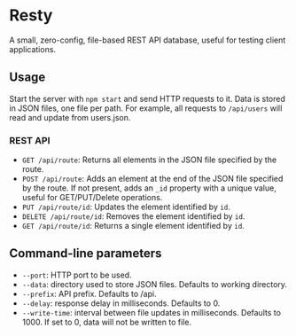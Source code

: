 # Resty
A small, zero-config, file-based REST API database, useful for testing client applications.

## Usage
Start the server with `npm start` and send HTTP requests to it. Data is stored in JSON files, one file per path. For example, all requests to `/api/users` will read and update from users.json.

### REST API
- `GET /api/route`: Returns all elements in the JSON file specified by the route.
- `POST /api/route`: Adds an element at the end of the JSON file specified by the route. If not present, adds an `_id` property with a unique value, useful for GET/PUT/Delete operations.
- `PUT /api/route/id`: Updates the element identified by `id`.
- `DELETE /api/route/id`: Removes the element identified by `id`.
- `GET /api/route/id`: Returns a single element identified by `id`.

## Command-line parameters
- `--port`: HTTP port to be used.
- `--data`: directory used to store JSON files. Defaults to working directory.
- `--prefix`: API prefix. Defaults to /api.
- `--delay`: response delay in milliseconds. Defaults to 0.
- `--write-time`: interval between file updates in milliseconds. Defaults to 1000. If set to 0, data will not be written to file.
